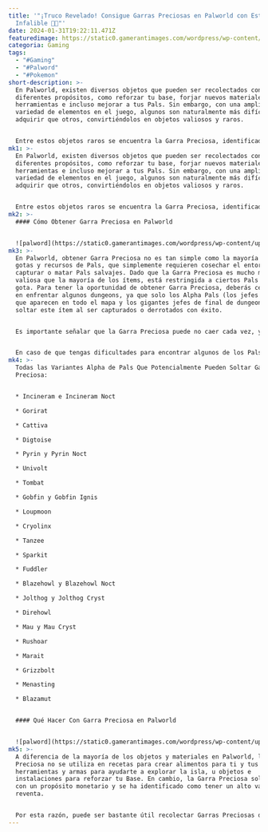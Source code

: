 ```yaml
---
title: '"¡Truco Revelado! Consigue Garras Preciosas en Palworld con Este Método
  Infalible 🌟🦴"'
date: 2024-01-31T19:22:11.471Z
featuredimage: https://static0.gamerantimages.com/wordpress/wp-content/uploads/2024/01/palworld-precious-claw.jpg?q=50&fit=contain&w=1140&h=&dpr=1.5
categoria: Gaming
tags:
  - "#Gaming"
  - "#Palword"
  - "#Pokemon"
short-description: >-
  En Palworld, existen diversos objetos que pueden ser recolectados con
  diferentes propósitos, como reforzar tu base, forjar nuevos materiales o
  herramientas e incluso mejorar a tus Pals. Sin embargo, con una amplia
  variedad de elementos en el juego, algunos son naturalmente más difíciles de
  adquirir que otros, convirtiéndolos en objetos valiosos y raros.


  Entre estos objetos raros se encuentra la Garra Preciosa, identificada como poseedora de un alto valor entre los habitantes de las islas. Dado que la Garra Preciosa tiene un valor considerable en Monedas de Oro para los NPCs, los juga
mk1: >-
  En Palworld, existen diversos objetos que pueden ser recolectados con
  diferentes propósitos, como reforzar tu base, forjar nuevos materiales o
  herramientas e incluso mejorar a tus Pals. Sin embargo, con una amplia
  variedad de elementos en el juego, algunos son naturalmente más difíciles de
  adquirir que otros, convirtiéndolos en objetos valiosos y raros.


  Entre estos objetos raros se encuentra la Garra Preciosa, identificada como poseedora de un alto valor entre los habitantes de las islas. Dado que la Garra Preciosa tiene un valor considerable en Monedas de Oro para los NPCs, los jugadores pueden beneficiarse significativamente al recolectar y vender este ítem. Sin embargo, para hacerlo, los jugadores deben saber dónde pueden obtener Garra Preciosa de manera confiable para crear un alijo y venderlo fácilmente por dinero.
mk2: >-
  #### Cómo Obtener Garra Preciosa en Palworld


  ![palword](https://static0.gamerantimages.com/wordpress/wp-content/uploads/2024/01/palworld-screenshot-grizzbolt-tank.jpg?q=50&fit=crop&w=1500&dpr=1.5 "palword")
mk3: >-
  En Palworld, obtener Garra Preciosa no es tan simple como la mayoría de las
  gotas y recursos de Pals, que simplemente requieren cosechar el entorno y
  capturar o matar Pals salvajes. Dado que la Garra Preciosa es mucho más rara y
  valiosa que la mayoría de los ítems, está restringida a ciertos Pals como una
  gota. Para tener la oportunidad de obtener Garra Preciosa, deberás centrarte
  en enfrentar algunos dungeons, ya que solo los Alpha Pals (los jefes estáticos
  que aparecen en todo el mapa y los gigantes jefes de final de dungeon) podrán
  soltar este ítem al ser capturados o derrotados con éxito.


  Es importante señalar que la Garra Preciosa puede no caer cada vez, y solo tiene la posibilidad de hacerlo desde las variantes Alpha de los Pals mencionados a continuación. Por ejemplo, Alpha Incineram puede soltar Garra Preciosa al ser capturado o asesinado con éxito, pero los Incinerams regulares que encuentres vagando por las islas no podrán hacerlo.


  En caso de que tengas dificultades para encontrar algunos de los Pals mencionados a continuación, también puedes considerar utilizar el método de reinicio del jefe de dungeon.
mk4: >-
  Todas las Variantes Alpha de Pals Que Potencialmente Pueden Soltar Garra
  Preciosa:


  * Incineram e Incineram Noct

  * Gorirat

  * Cattiva

  * Digtoise

  * Pyrin y Pyrin Noct

  * Univolt

  * Tombat

  * Gobfin y Gobfin Ignis

  * Loupmoon

  * Cryolinx

  * Tanzee

  * Sparkit

  * Fuddler

  * Blazehowl y Blazehowl Noct

  * Jolthog y Jolthog Cryst

  * Direhowl

  * Mau y Mau Cryst

  * Rushoar

  * Marait

  * Grizzbolt

  * Menasting

  * Blazamut


  #### Qué Hacer Con Garra Preciosa en Palworld


  ![palword](https://static0.gamerantimages.com/wordpress/wp-content/uploads/2024/01/palworld-5.jpg?q=50&fit=crop&w=1500&dpr=1.5 "palword")
mk5: >-
  A diferencia de la mayoría de los objetos y materiales en Palworld, la Garra
  Preciosa no se utiliza en recetas para crear alimentos para ti y tus Pals,
  herramientas y armas para ayudarte a explorar la isla, u objetos e
  instalaciones para reforzar tu Base. En cambio, la Garra Preciosa solo sirve
  con un propósito monetario y se ha identificado como tener un alto valor de
  reventa.


  Por esta razón, puede ser bastante útil recolectar Garras Preciosas durante tu aventura. De esta manera, cuando te quedes corto de Monedas de Oro y necesites ganar dinero fácilmente, simplemente retira tu colección de Garras Preciosas del almacenamiento y localiza a uno de los diversos Comerciantes Ambulantes alrededor de las islas para venderlas rápidamente. Por cada Garra Preciosa que vendas, obtendrás 650 Monedas de Oro, lo que puede acumularse rápidamente y convertirse en una cantidad considerable de dinero. Por esta razón, siempre debes intentar recoger este objeto cada vez que tengas la oportunidad, ya que vale más que la inversión. ¡Descubre el secreto detrás de las valiosas Garras Preciosas en Palworld y hazte rico rápidamente! 💰🌟
---
```

